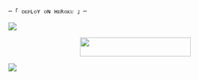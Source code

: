 

    ─「 ᴅᴇᴩʟᴏʏ ᴏɴ ʜᴇʀᴏᴋᴜ 」─
</h3>
<img src="https://user-images.githubusercontent.com/73097560/115834477-dbab4500-a447-11eb-908a-139a6edaec5c.gif">
<p align="center"><a href="https://dashboard.heroku.com/new?template=https://github.com/Pythonsupports/Auto_Request_accept_bot"> <img src="https://img.shields.io/badge/Deploy%20On%20Heroku-00FFFF?style=for-the-badge&logo=heroku" width="220" height="38.45"/></a></p>
<img src="https://user-images.githubusercontent.com/73097560/115834477-dbab4500-a447-11eb-908a-139a6edaec5c.gif">
